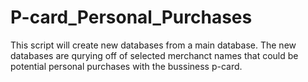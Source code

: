 # P-card_Personal_Purchases
This script will create new databases from a main database. The new databases are qurying off of selected merchanct names that could be potential personal purchases with the bussiness p-card. 
